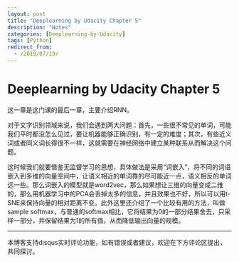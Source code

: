 ```yaml
---
layout: post
title: "Deeplearning by Udacity Chapter 5"
description: "Notes"
categories: [Deeplearning-by-Udacity]
tags: [Python]
redirect_from:
  - /2019/07/19/
---
```


# Deeplearning by Udacity Chapter 5  

这一章是这门课的最后一章，主要介绍RNN。  

对于文字识别领域来说，我们会遇到两大问题：首先，一些很不常见的单词，可能我们平时都没怎么见过，要让机器能够正确识别，有一定的难度；其次，有些近义词或者同义词长得很不一样，这就需要在神经网络中建立某种联系从而解决这个问题。  

这时候我们就要借鉴无监督学习的思想，具体做法是采用“词嵌入”，将不同的词语嵌入到多维的向量空间中，让语义相近的单词靠的尽可能近一点，语义相反的单词远一些。那么词嵌入的模型就是word2vec，那么如果想让三维的向量变成二维的，那么用机器学习中的PCA会丢掉太多的信息，并且效果也不好，所以可以用t-SNE来保持向量的相对距离不变。此外这里还介绍了一个比较有用的方法，叫做sample softmax，与普通的softmax相比，它将结果为0的一部分结果舍去，只采样一部分，并保留结果为1的所有值，从而降低输出向量的规模。  




---
本博客支持disqus实时评论功能，如有错误或者建议，欢迎在下方评论区提出，共同探讨。  
